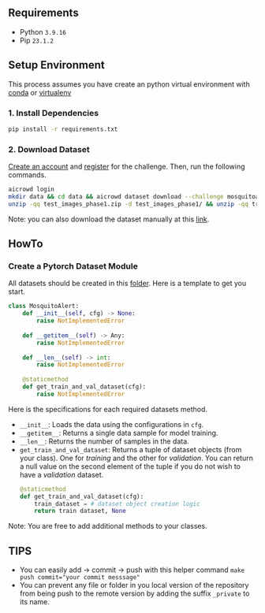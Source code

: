 ## Requirements
- Python ```3.9.16```
- Pip ```23.1.2```

## Setup Environment

This process assumes you have create an python virtual environment with [conda](https://conda.io/projects/conda/en/latest/user-guide/tasks/manage-environments.html) or [virtualenv](https://docs.python.org/3/library/venv.html)

### 1. Install Dependencies

```bash
pip install -r requirements.txt
```

### 2. Download Dataset

[Create an account](https://www.aicrowd.com/participants/sign_up) and [register](https://www.aicrowd.com/challenges/mosquitoalert-challenge-2023) for the challenge. Then, run the following commands.

```bash
aicrowd login
mkdir data && cd data && aicrowd dataset download --challenge mosquitoalert-challenge-2023
unzip -qq test_images_phase1.zip -d test_images_phase1/ && unzip -qq train_images.zip -d train_images/
```

Note: you can also download the dataset manually at this [link](https://www.aicrowd.com/challenges/mosquitoalert-challenge-2023/dataset_files).


## HowTo

### Create a Pytorch Dataset Module

All datasets should be created in this [folder](/mosquito/datasets/). Here is a template to get you start.

```python
class MosquitoAlert:
    def __init__(self, cfg) -> None:
        raise NotImplementedError
    
    def __getitem__(self) -> Any:
        raise NotImplementedError
    
    def __len__(self) -> int:
        raise NotImplementedError
    
    @staticmethod
    def get_train_and_val_dataset(cfg):
        raise NotImplementedError
```

Here is the specifications for each required datasets method.

- `__init__`: Loads the data using the configurations in `cfg`.
- `__getitem__`: Returns a single data sample for model training.
- `__len__`: Returns the number of samples in the data.
- `get_train_and_val_dataset`: Returns a tuple of dataset objects (from your class). One for *training* and the other for *validation*. You can return a null value on the second element of the tuple if you do not wish to have a *validation* dataset.
    ```python
    @staticmethod
    def get_train_and_val_dataset(cfg):
        train_dataset = # dataset object creation logic
        return train dataset, None
    ```

Note:  You are free to add additional methods to your classes.


## TIPS
- You can easily add -> commit -> push with this helper command `make push commit="your commit messsage"`
- You can prevent any file or folder in you local version of the repository from being push to the remote version by adding the suffix ```_private``` to its name.